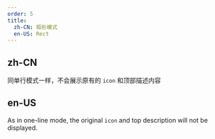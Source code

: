 ```yaml
---
order: 5
title:
  zh-CN: 矩形模式
  en-US: Rect
---
```


## zh-CN

同单行模式一样，不会展示原有的 `icon` 和顶部描述内容

## en-US

As in one-line mode, the original `icon` and top description will not be displayed.
